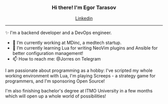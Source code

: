 <h3 align="center">Hi there! I'm Egor Tarasov</h3>
<p align="center">
  <a href="https://www.linkedin.com/in/jorres-tarasov">Linkedin</a>
</p>

---
✨ I'm a backend developer and a DevOps engineer.

- 🔭 I’m currently working at MDinc, a medtech startup.
- 🌱 I’m currently learning Lua for writing NeoVim plugins and Ansible for better configuration management!
- 📫 How to reach me: @Jorres on Telegram

I am passionate about programming as a hobby: I've scripted my whole working environment with Lua, I'm playing Screeps - a
strategy game for programmers, and I'm sponsoring Open Source!

I'm also finishing bachelor's degree at ITMO University in a few months which will open up a whole world of possibilities!

